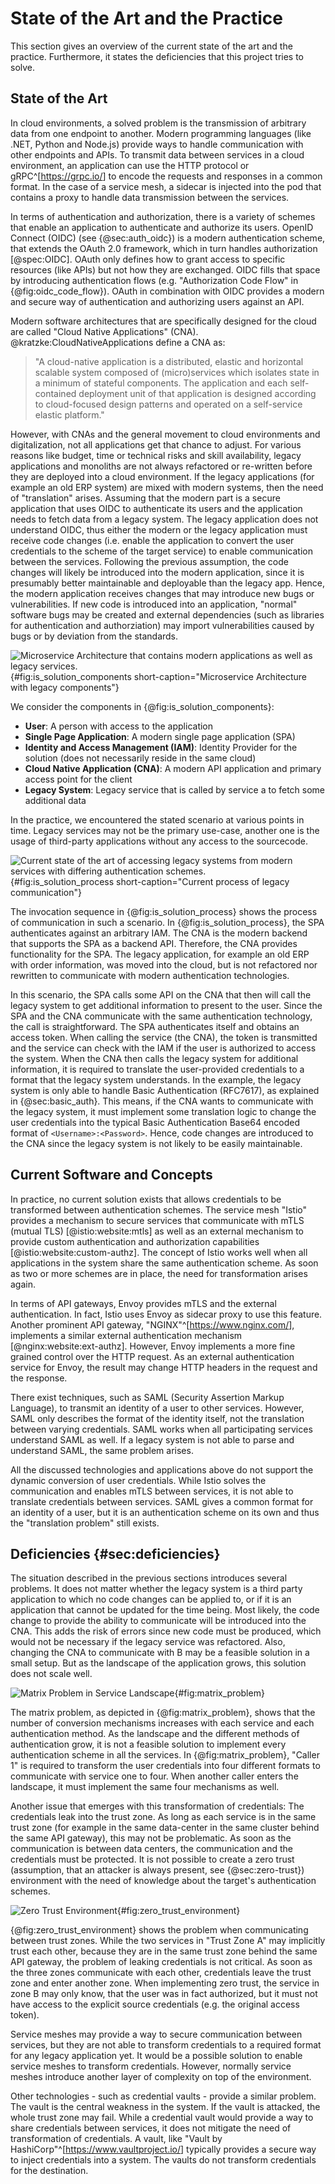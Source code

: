 # State of the Art and the Practice

This section gives an overview of the current state of the art and the practice. Furthermore, it states the deficiencies that this project tries to solve.

## State of the Art

In cloud environments, a solved problem is the transmission of arbitrary data from one endpoint to another. Modern programming languages (like .NET, Python and Node.js) provide ways to handle communication with other endpoints and APIs. To transmit data between services in a cloud environment, an application can use the HTTP protocol or gRPC^[<https://grpc.io/>] to encode the requests and responses in a common format. In the case of a service mesh, a sidecar is injected into the pod that contains a proxy to handle data transmission between the services.

In terms of authentication and authorization, there is a variety of schemes that enable an application to authenticate and authorize its users. OpenID Connect (OIDC) (see {@sec:auth_oidc}) is a modern authentication scheme, that extends the OAuth 2.0 framework, which in turn handles authorization [@spec:OIDC]. OAuth only defines how to grant access to specific resources (like APIs) but not how they are exchanged. OIDC fills that space by introducing authentication flows (e.g. "Authorization Code Flow" in {@fig:oidc_code_flow}). OAuth in combination with OIDC provides a modern and secure way of authentication and authorizing users against an API.

Modern software architectures that are specifically designed for the cloud are called "Cloud Native Applications" (CNA). @kratzke:CloudNativeApplications define a CNA as:

> "A cloud-native application is a distributed, elastic and horizontal scalable system composed of (micro)services which isolates state in a minimum of stateful components. The application and each self-contained deployment unit of that application is designed according to cloud-focused design patterns and operated on a self-service elastic platform."

However, with CNAs and the general movement to cloud environments and digitalization, not all applications get that chance to adjust. For various reasons like budget, time or technical risks and skill availability, legacy applications and monoliths are not always refactored or re-written before they are deployed into a cloud environment. If the legacy applications (for example an old ERP system) are mixed with modern systems, then the need of "translation" arises. Assuming that the modern part is a secure application that uses OIDC to authenticate its users and the application needs to fetch data from a legacy system. The legacy application does not understand OIDC, thus either the modern or the legacy application must receive code changes (i.e. enable the application to convert the user credentials to the scheme of the target service) to enable communication between the services. Following the previous assumption, the code changes will likely be introduced into the modern application, since it is presumably better maintainable and deployable than the legacy app. Hence, the modern application receives changes that may introduce new bugs or vulnerabilities. If new code is introduced into an application, "normal" software bugs may be created and external dependencies (such as libraries for authentication and authorziation) may import vulnerabilities caused by bugs or by deviation from the standards.

![Microservice Architecture that contains modern applications as well as legacy services.](diagrams/component/is-solution-showcase.puml){#fig:is_solution_components short-caption="Microservice Architecture with legacy components"}

We consider the components in {@fig:is_solution_components}:

- **User**: A person with access to the application
- **Single Page Application**: A modern single page application (SPA)
- **Identity and Access Management (IAM)**: Identity Provider for the solution (does not necessarily reside in the same cloud)
- **Cloud Native Application (CNA)**: A modern API application and primary access point for the client
- **Legacy System**: Legacy service that is called by service a to fetch some additional data

In the practice, we encountered the stated scenario at various points in time. Legacy services may not be the primary use-case, another one is the usage of third-party applications without any access to the sourcecode.

![Current state of the art of accessing legacy systems from modern services with differing authentication schemes.](diagrams/sequences/is-solution-process.puml){#fig:is_solution_process short-caption="Current process of legacy communication"}

The invocation sequence in {@fig:is_solution_process} shows the process of communication in such a scenario. In {@fig:is_solution_process}, the SPA authenticates against an arbitrary IAM. The CNA is the modern backend that supports the SPA as a backend API. Therefore, the CNA provides functionality for the SPA. The legacy application, for example an old ERP with order information, was moved into the cloud, but is not refactored nor rewritten to communicate with modern authentication technologies.

In this scenario, the SPA calls some API on the CNA that then will call the legacy system to get additional information to present to the user. Since the SPA and the CNA communicate with the same authentication technology, the call is straightforward. The SPA authenticates itself and obtains an access token. When calling the service (the CNA), the token is transmitted and the service can check with the IAM if the user is authorized to access the system. When the CNA then calls the legacy system for additional information, it is required to translate the user-provided credentials to a format that the legacy system understands. In the example, the legacy system is only able to handle Basic Authentication (RFC7617), as explained in {@sec:basic_auth}. This means, if the CNA wants to communicate with the legacy system, it must implement some translation logic to change the user credentials into the typical Basic Authentication Base64 encoded format of `<Username>:<Password>`. Hence, code changes are introduced to the CNA since the legacy system is not likely to be easily maintainable.

## Current Software and Concepts

In practice, no current solution exists that allows credentials to be transformed between authentication schemes. The service mesh "Istio" provides a mechanism to secure services that communicate with mTLS (mutual TLS) [@istio:website:mtls] as well as an external mechanism to provide custom authentication and authorization capabilities [@istio:website:custom-authz]. The concept of Istio works well when all applications in the system share the same authentication scheme. As soon as two or more schemes are in place, the need for transformation arises again.

In terms of API gateways, Envoy provides mTLS and the external authentication. In fact, Istio uses Envoy as sidecar proxy to use this feature. Another prominent API gateway, "NGINX"^[<https://www.nginx.com/>], implements a similar external authentication mechanism [@nginx:website:ext-authz]. However, Envoy implements a more fine grained control over the HTTP request. As an external authentication service for Envoy, the result may change HTTP headers in the request and the response.

There exist techniques, such as SAML (Security Assertion Markup Language), to transmit an identity of a user to other services. However, SAML only describes the format of the identity itself, not the translation between varying credentials. SAML works when all participating services understand SAML as well. If a legacy system is not able to parse and understand SAML, the same problem arises.

All the discussed technologies and applications above do not support the dynamic conversion of user credentials. While Istio solves the communication and enables mTLS between services, it is not able to translate credentials between services. SAML gives a common format for an identity of a user, but it is an authentication scheme on its own and thus the "translation problem" still exists.

## Deficiencies {#sec:deficiencies}

The situation described in the previous sections introduces several problems. It does not matter whether the legacy system is a third party application to which no code changes can be applied to, or if it is an application that cannot be updated for the time being. Most likely, the code change to provide the ability to communicate will be introduced into the CNA. This adds the risk of errors since new code must be produced, which would not be necessary if the legacy service was refactored. Also, changing the CNA to communicate with B may be a feasible solution in a small setup. But as the landscape of the application grows, this solution does not scale well.

![Matrix Problem in Service Landscape](diagrams/component/matrix-problem.puml){#fig:matrix_problem}

The matrix problem, as depicted in {@fig:matrix_problem}, shows that the number of conversion mechanisms increases with each service and each authentication method. As the landscape and the different methods of authentication grow, it is not a feasible solution to implement every authentication scheme in all the services. In {@fig:matrix_problem}, "Caller 1" is required to transform the user credentials into four different formats to communicate with service one to four. When another caller enters the landscape, it must implement the same four mechanisms as well.

Another issue that emerges with this transformation of credentials: The credentials leak into the trust zone. As long as each service is in the same trust zone (for example in the same data-center in the same cluster behind the same API gateway), this may not be problematic. As soon as the communication is between data centers, the communication and the credentials must be protected. It is not possible to create a zero trust (assumption, that an attacker is always present, see {@sec:zero-trust}) environment with the need of knowledge about the target's authentication schemes.

![Zero Trust Environment](diagrams/component/zero-trust-zone.puml){#fig:zero_trust_environment}

{@fig:zero_trust_environment} shows the problem when communicating between trust zones. While the two services in "Trust Zone A" may implicitly trust each other, because they are in the same trust zone behind the same API gateway, the problem of leaking credentials is not critical. As soon as the three zones communicate with each other, credentials leave the trust zone and enter another zone. When implementing zero trust, the service in zone B may only know, that the user was in fact authorized, but it must not have access to the explicit source credentials (e.g. the original access token).

Service meshes may provide a way to secure communication between services, but they are not able to transform credentials to a required format for any legacy application yet. It would be a possible solution to enable service meshes to transform credentials. However, normally service meshes introduce another layer of complexity on top of the environment.

Other technologies - such as credential vaults - provide a similar problem. The vault is the central weakness in the system. If the vault is attacked, the whole trust zone may fail. While a credential vault would provide a way to share credentials between services, it does not mitigate the need of transformation of credentials. A vault, like "Vault by HashiCorp"^[<https://www.vaultproject.io/>] typically provides a secure way to inject credentials into a system. The vaults do not transform credentials for the destination.
